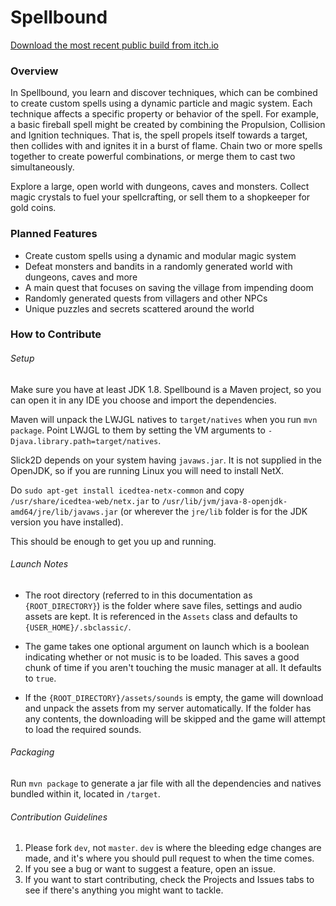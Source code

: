 # Spellbound

[Download the most recent public build from itch.io](https://computerology.itch.io/spellbound)

### Overview

In Spellbound, you learn and discover techniques, which can be combined to create custom spells using a dynamic particle and magic system. Each technique affects a specific property or behavior of the spell. For example, a basic fireball spell might be created by combining the Propulsion, Collision and Ignition techniques. That is, the spell propels itself towards a target, then collides with and ignites it in a burst of flame. Chain two or more spells together to create powerful combinations, or merge them to cast two simultaneously.

Explore a large, open world with dungeons, caves and monsters. Collect magic crystals to fuel your spellcrafting, or sell them to a shopkeeper for gold coins.

### Planned Features

* Create custom spells using a dynamic and modular magic system
* Defeat monsters and bandits in a randomly generated world with dungeons, caves and more
* A main quest that focuses on saving the village from impending doom
* Randomly generated quests from villagers and other NPCs
* Unique puzzles and secrets scattered around the world
   
### How to Contribute

###### Setup

Make sure you have at least JDK 1.8. Spellbound is a Maven project, so you can open it in any IDE you choose and import the dependencies.

Maven will unpack the LWJGL natives to `target/natives` when you run `mvn package`. Point LWJGL to them by setting the VM arguments to `-Djava.library.path=target/natives`.

Slick2D depends on your system having `javaws.jar`. It is not supplied in the OpenJDK, so if you are running Linux you will need to install NetX.

Do `sudo apt-get install icedtea-netx-common` and copy `/usr/share/icedtea-web/netx.jar` to `/usr/lib/jvm/java-8-openjdk-amd64/jre/lib/javaws.jar` (or wherever the `jre/lib` folder is for the JDK version you have installed).

This should be enough to get you up and running.

###### Launch Notes

* The root directory (referred to in this documentation as `{ROOT_DIRECTORY}`) is the folder where save files, settings and audio assets are kept. It is referenced in the `Assets` class and defaults to `{USER_HOME}/.sbclassic/`.

* The game takes one optional argument on launch which is a boolean indicating whether or not music is to be loaded.
This saves a good chunk of time if you aren't touching the music manager at all. It defaults to `true`.

* If the `{ROOT_DIRECTORY}/assets/sounds` is empty, the game will download and unpack the assets from my server automatically. 
If the folder has any contents, the downloading will be skipped and the game will attempt to load the required sounds. 

###### Packaging

Run `mvn package` to generate a jar file with all the dependencies and natives bundled within it, located in `/target`.

###### Contribution Guidelines

1. Please fork `dev`, not `master`. `dev` is where the bleeding edge changes are made, and it's where you should pull request to when the time comes.
2. If you see a bug or want to suggest a feature, open an issue.
3. If you want to start contributing, check the Projects and Issues tabs to see if there's anything you might want to tackle.